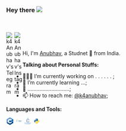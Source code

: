 ### Hey there <img src="https://media.giphy.com/media/hvRJCLFzcasrR4ia7z/giphy.gif" width="25px">
<br><br />
<a href="https://t.me/k4anubhav">
  <img align="left" alt="k4Anubhav's Telegram" width="22px" src="https://cdn.jsdelivr.net/npm/simple-icons@v3/icons/telegram.svg" />
</a>
<a href="https://www.instagram.com/k4anubhav/">
  <img align="left" alt="k4Anubhav's Instagram" width="22px" src="https://cdn.jsdelivr.net/npm/simple-icons@v3/icons/instagram.svg" />
</a>
<br>
<br />

Hi, I'm [Anubhav](https://www.instagram.com/k4anubhav/), a Studnet 🚀 from India.
  
**Talking about Personal Stuffs:**

- 👨🏽‍💻 I’m currently working on . . . . . .  ;
- 🌱 I’m currently learning ...; 
- 💬 ............................;
- 📫 How to reach me: [@k4anubhav](https://www.instagram.com/k4anubhav);

**Languages and Tools:**  

<code><img height="20" src="https://raw.githubusercontent.com/github/explore/80688e429a7d4ef2fca1e82350fe8e3517d3494d/topics/cpp/cpp.png"></code>
<code><img height="20" src="https://raw.githubusercontent.com/github/explore/80688e429a7d4ef2fca1e82350fe8e3517d3494d/topics/java/java.png"></code>
<code><img height="20" src="https://raw.githubusercontent.com/github/explore/80688e429a7d4ef2fca1e82350fe8e3517d3494d/topics/c/c.png"></code>
<code><img height="20" src="https://raw.githubusercontent.com/github/explore/80688e429a7d4ef2fca1e82350fe8e3517d3494d/topics/python/python.png"></code>
